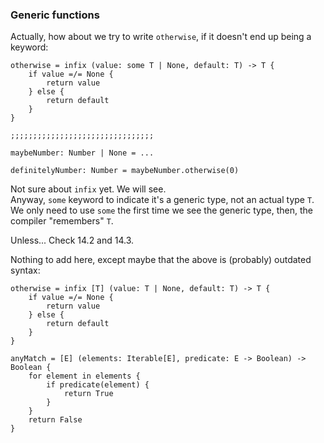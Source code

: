 ### Generic functions

Actually, how about we try to write `otherwise`, if it doesn't end up being a keyword:

```
otherwise = infix (value: some T | None, default: T) -> T {
    if value =/= None {
        return value
    } else {
        return default
    }
}

;;;;;;;;;;;;;;;;;;;;;;;;;;;;;;;;

maybeNumber: Number | None = ...

definitelyNumber: Number = maybeNumber.otherwise(0)
```

Not sure about `infix` yet. We will see.\
Anyway, `some` keyword to indicate it's a generic type, not an actual type `T`.\
We only need to use `some` the first time we see the generic type, then, the compiler "remembers" `T`.

Unless... Check 14.2 and 14.3.

Nothing to add here, except maybe that the above is (probably) outdated syntax:

```
otherwise = infix [T] (value: T | None, default: T) -> T {
    if value =/= None {
        return value
    } else {
        return default
    }
}

anyMatch = [E] (elements: Iterable[E], predicate: E -> Boolean) -> Boolean {
    for element in elements {
        if predicate(element) {
            return True
        }
    }
    return False
}
```